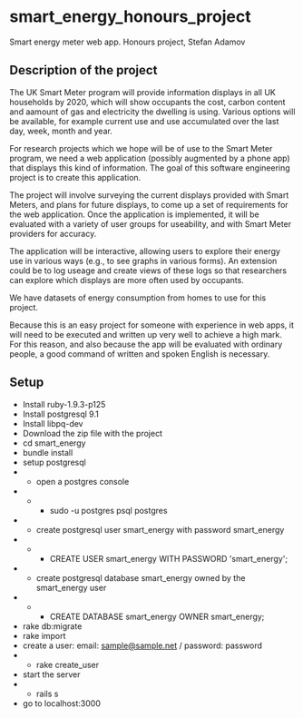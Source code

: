 smart_energy_honours_project
============================

Smart energy meter web app. Honours project, Stefan Adamov

## Description of the project

The UK Smart Meter program will provide information displays in all UK households by 2020, which will show occupants the cost, carbon content and aamount of gas and electricity the dwelling is using. Various options will be available, for example current use and use accumulated over the last day, week, month and year.

For research projects which we hope will be of use to the Smart Meter program, we need a web application (possibly augmented by a phone app) that displays this kind of information. The goal of this software engineering project is to create this application.

The project will involve surveying the current displays provided with Smart Meters, and plans for future displays, to come up a set of requirements for the web application. Once the application is implemented, it will be evaluated with a variety of user groups for useability, and with Smart Meter providers for accuracy.

The application will be interactive, allowing users to explore their energy use in various ways (e.g., to see graphs in various forms). An extension could be to log useage and create views of these logs so that researchers can explore which displays are more often used by occupants.

We have datasets of energy consumption from homes to use for this project.

Because this is an easy project for someone with experience in web apps, it will need to be executed and written up very well to achieve a high mark. For this reason, and also because the app will be evaluated with ordinary people, a good command of written and spoken English is necessary.



## Setup

- Install ruby-1.9.3-p125
- Install postgresql 9.1
- Install libpq-dev
- Download the zip file with the project
- cd smart_energy
- bundle install
- setup postgresql
- - open a postgres console
- - - sudo -u postgres psql postgres
- - create postgresql user smart_energy with password smart_energy
- - - CREATE USER smart_energy WITH PASSWORD 'smart_energy';
- - create postgresql database smart_energy owned by the smart_energy user
- - - CREATE DATABASE smart_energy OWNER smart_energy;
- rake db:migrate
- rake import
- create a user: email: sample@sample.net / password: password
- - rake create_user
- start the server
- - rails s
- go to localhost:3000
